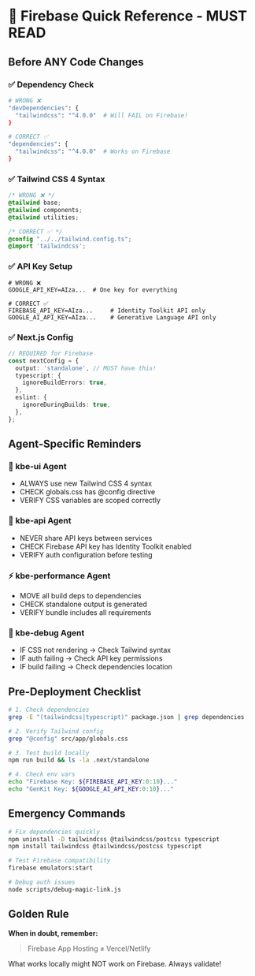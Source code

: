 # 🚨 Firebase Quick Reference - MUST READ

## Before ANY Code Changes

### ✅ Dependency Check

```bash
# WRONG ❌
"devDependencies": {
  "tailwindcss": "^4.0.0"  # Will FAIL on Firebase!
}

# CORRECT ✅
"dependencies": {
  "tailwindcss": "^4.0.0"  # Works on Firebase
}
```

### ✅ Tailwind CSS 4 Syntax

```css
/* WRONG ❌ */
@tailwind base;
@tailwind components;
@tailwind utilities;

/* CORRECT ✅ */
@config "../../tailwind.config.ts";
@import 'tailwindcss';
```

### ✅ API Key Setup

```env
# WRONG ❌
GOOGLE_API_KEY=AIza...  # One key for everything

# CORRECT ✅
FIREBASE_API_KEY=AIza...     # Identity Toolkit API only
GOOGLE_AI_API_KEY=AIza...    # Generative Language API only
```

### ✅ Next.js Config

```typescript
// REQUIRED for Firebase
const nextConfig = {
  output: 'standalone', // MUST have this!
  typescript: {
    ignoreBuildErrors: true,
  },
  eslint: {
    ignoreDuringBuilds: true,
  },
};
```

## Agent-Specific Reminders

### 🎨 kbe-ui Agent

- ALWAYS use new Tailwind CSS 4 syntax
- CHECK globals.css has @config directive
- VERIFY CSS variables are scoped correctly

### 🔌 kbe-api Agent

- NEVER share API keys between services
- CHECK Firebase API key has Identity Toolkit enabled
- VERIFY auth configuration before testing

### ⚡ kbe-performance Agent

- MOVE all build deps to dependencies
- CHECK standalone output is generated
- VERIFY bundle includes all requirements

### 🐛 kbe-debug Agent

- IF CSS not rendering → Check Tailwind syntax
- IF auth failing → Check API key permissions
- IF build failing → Check dependencies location

## Pre-Deployment Checklist

```bash
# 1. Check dependencies
grep -E "(tailwindcss|typescript)" package.json | grep dependencies

# 2. Verify Tailwind config
grep "@config" src/app/globals.css

# 3. Test build locally
npm run build && ls -la .next/standalone

# 4. Check env vars
echo "Firebase Key: ${FIREBASE_API_KEY:0:10}..."
echo "GenKit Key: ${GOOGLE_AI_API_KEY:0:10}..."
```

## Emergency Commands

```bash
# Fix dependencies quickly
npm uninstall -D tailwindcss @tailwindcss/postcss typescript
npm install tailwindcss @tailwindcss/postcss typescript

# Test Firebase compatibility
firebase emulators:start

# Debug auth issues
node scripts/debug-magic-link.js
```

## Golden Rule

**When in doubt, remember:**

> Firebase App Hosting ≠ Vercel/Netlify

What works locally might NOT work on Firebase. Always validate!
